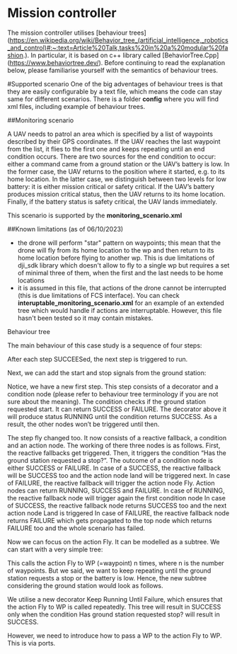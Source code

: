 # Mission controller 

The mission controller utilises [behaviour trees] (https://en.wikipedia.org/wiki/Behavior_tree_(artificial_intelligence,_robotics_and_control)#:~:text=Article%20Talk,tasks%20in%20a%20modular%20fashion.). 
In particular, it is based on c++ library called [BehaviorTree.Cpp] (https://www.behaviortree.dev/). 
Before continuing to read the explanation below, please familiarise yourself with the semantics of behaviour trees.

#Supported scenario
One of the big adventages of behaviour trees is that they are easily configurable by a text file, which means the code can stay same for different scenarios.
There is a folder **config** where you will find xml files, including example of behaviour trees.

##Monitoring scenario

A UAV needs to patrol an area which is specified by a list of waypoints described by their GPS coordinates. If the UAV reaches the last waypoint from the list, it flies to the first one and keeps repeating until an end condition occurs. There are two sources for the end condition to occur: either a command came from a ground station or the UAV’s battery is low.
In the former case, the UAV returns to the position where it started, e.g. to its home location. 
In the latter case, we distinguish between two levels for low battery: it is either mission critical or safety critical. If the UAV’s battery produces mission critical status, then the UAV returns to its home location. Finally, if the battery status is safety critical,  the UAV lands immediately. 

This scenario is supported by the **monitoring_scenario.xml**

##Known limitations (as of 06/10/2023)
- the drone will perform "star" pattern on waypoints; this mean that the drone will fly from its home location to the wp and then return to its home location before flying to another wp. This is due limitations of dji_sdk library which doesn't allow to fly to a single wp but requires a set of minimal three of them, when the first and the last needs to be home locations
- it is assumed in this file, that actions of the drone cannot be interrupted (this is due limitations of FCS interface). You can check **interuptable_monitoring_scenario.xml** for an example of an extended tree which would handle if actions are interruptable. However, this file hasn't been tested so it may contain mistakes.

Behaviour tree

The main behaviour of this case study is a sequence of four steps: 


After each step SUCCEESed, the next step is triggered to run.

Next, we can add the start and stop signals from the ground station:


Notice, we have a new first step. This step consists of a decorator and a condition node (please refer to behaviour tree terminology if you are not sure about the meaning). The condition checks if the ground station requested start. It can return SUCCESS or FAILURE. The decorator above it will produce status RUNNING until the condition returns SUCCESS. As a result, the other nodes won’t be triggered until then. 

The step fly changed too. It now consists of a reactive fallback, a condition and an action node. The working of there three nodes is as follows. First, the reactive fallbacks get triggered. Then, it triggers the condition “Has the ground station requested a stop?”. The outcome of a condition node is either SUCCESS or FAILURE. 
In case of a SUCCESS, the reactive fallback will be SUCCESS too and the action node land will be triggered next.
In case of FAILURE, the reactive fallback will trigger the action node Fly. Action nodes can return RUNNING, SUCCESS and FAILURE. 
In case of RUNNING, the reactive fallback node will trigger again the first condition node
In case of SUCCESS, the reactive fallback node returns SUCCESS too and the next action node Land is triggered
In case of FAILURE, the reactive fallback node returns FAILURE which gets propagated to the top node which returns FAILURE too and the whole scenario has failed.

Now we can focus on the action Fly. It can be modelled as a subtree. We can start with a very simple tree:


This calls the action Fly to WP (=waypoint) n times, where n is the number of waypoints. But we said, we want to keep repeating until the ground station requests a stop or the battery is low. Hence, the new subtree considering the ground station would look as follows. 

We utilise a new decorator Keep Running Until Failure, which ensures that the action Fly to WP is called repeatedly. This tree will result in SUCCESS only when the condition Has ground station requested stop? will result in SUCCESS.

However, we need to introduce how to pass a WP to the action Fly to WP. This is via ports. 

